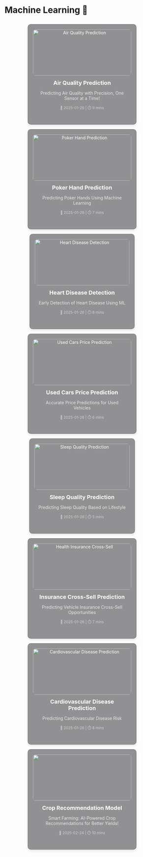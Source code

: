 # Machine Learning 🤖 

<div style="display: grid; grid-template-columns: repeat(auto-fit, minmax(280px, 1fr)); gap: 15px; padding: 10px;">

  <!-- Air Quality Prediction Model -->
  <figure style="padding: 1rem; background: rgba(39, 39, 43, 0.5); border-radius: 10px; border: 1px solid rgba(76, 76, 82, 0.4); box-shadow: 0 4px 8px rgba(0, 0, 0, 0.1); transition: transform 0.2s ease-in-out; text-align: center; max-width: 320px; margin: auto;">
    <a href="air-quality-prediction" style="color: white; text-decoration: none; display: block;">
      <img src="https://storage.googleapis.com/kaggle-datasets-images/1057064/1777920/920b70651a7618bac205ea41a336d4df/dataset-cover.jpg" alt="Air Quality Prediction" style="width: 100%; height: 150px; object-fit: cover; border-radius: 8px; transition: transform 0.2s;" />
      <div style="padding: 0.8rem;">
        <h3 style="margin: 0; font-size: 18px;">Air Quality Prediction</h3>
        <p style="font-size: 14px; opacity: 0.8;">Predicting Air Quality with Precision, One Sensor at a Time!</p>
        <p style="font-size: 12px; opacity: 0.6;">📅 2025-01-26 | ⏱️ 9 mins</p>
      </div>
    </a>
  </figure>

  <!-- Poker Hand Prediction -->
  <figure style="padding: 1rem; background: rgba(39, 39, 43, 0.5); border-radius: 10px; border: 1px solid rgba(76, 76, 82, 0.4); box-shadow: 0 4px 8px rgba(0, 0, 0, 0.1); transition: transform 0.2s ease-in-out; text-align: center; max-width: 320px; margin: auto;">
    <a href="poker-hand-prediction" style="color: white; text-decoration: none; display: block;">
      <img src="https://cdn.britannica.com/73/244173-050-13235B84/Royal-Flush-poker-card-game-gambling.jpg" alt="Poker Hand Prediction" style="width: 100%; height: 150px; object-fit: cover; border-radius: 8px; transition: transform 0.2s;" />
      <div style="padding: 0.8rem;">
        <h3 style="margin: 0; font-size: 18px;">Poker Hand Prediction</h3>
        <p style="font-size: 14px; opacity: 0.8;">Predicting Poker Hands Using Machine Learning</p>
        <p style="font-size: 12px; opacity: 0.6;">📅 2025-01-26 | ⏱️ 7 mins</p>
      </div>
    </a>
  </figure>

  <!-- Heart Disease Detection -->
  <figure style="padding: 1rem; background: rgba(39, 39, 43, 0.5); border-radius: 10px; border: 1px solid rgba(76, 76, 82, 0.4); box-shadow: 0 4px 8px rgba(0, 0, 0, 0.1); transition: transform 0.2s ease-in-out; text-align: center; max-width: 320px; margin: auto;">
    <a href="heart-disease-detection-model" style="color: white; text-decoration: none; display: block;">
      <img src="https://img.freepik.com/free-photo/heart-rate-monitoring_53876-63324.jpg" alt="Heart Disease Detection" style="width: 100%; height: 150px; object-fit: cover; border-radius: 8px; transition: transform 0.2s;" />
      <div style="padding: 0.8rem;">
        <h3 style="margin: 0; font-size: 18px;">Heart Disease Detection</h3>
        <p style="font-size: 14px; opacity: 0.8;">Early Detection of Heart Disease Using ML</p>
        <p style="font-size: 12px; opacity: 0.6;">📅 2025-01-26 | ⏱️ 8 mins</p>
      </div>
    </a>
  </figure>

  <!-- Used Cars Price Prediction -->
  <figure style="padding: 1rem; background: rgba(39, 39, 43, 0.5); border-radius: 10px; border: 1px solid rgba(76, 76, 82, 0.4); box-shadow: 0 4px 8px rgba(0, 0, 0, 0.1); transition: transform 0.2s ease-in-out; text-align: center; max-width: 320px; margin: auto;">
    <a href="used-cars-price-prediction" style="color: white; text-decoration: none; display: block;">
      <img src="https://img.freepik.com/free-photo/front-view-white-modern-car-isolated-white_114579-3744.jpg" alt="Used Cars Price Prediction" style="width: 100%; height: 150px; object-fit: cover; border-radius: 8px; transition: transform 0.2s;" />
      <div style="padding: 0.8rem;">
        <h3 style="margin: 0; font-size: 18px;">Used Cars Price Prediction</h3>
        <p style="font-size: 14px; opacity: 0.8;">Accurate Price Predictions for Used Vehicles</p>
        <p style="font-size: 12px; opacity: 0.6;">📅 2025-01-26 | ⏱️ 6 mins</p>
      </div>
    </a>
  </figure>

  <!-- Sleep Quality Prediction -->
  <figure style="padding: 1rem; background: rgba(39, 39, 43, 0.5); border-radius: 10px; border: 1px solid rgba(76, 76, 82, 0.4); box-shadow: 0 4px 8px rgba(0, 0, 0, 0.1); transition: transform 0.2s ease-in-out; text-align: center; max-width: 320px; margin: auto;">
    <a href="sleep-quality-prediction" style="color: white; text-decoration: none; display: block;">
      <img src="https://img.freepik.com/free-photo/young-woman-sleeping-bed_23-2148943747.jpg" alt="Sleep Quality Prediction" style="width: 100%; height: 150px; object-fit: cover; border-radius: 8px; transition: transform 0.2s;" />
      <div style="padding: 0.8rem;">
        <h3 style="margin: 0; font-size: 18px;">Sleep Quality Prediction</h3>
        <p style="font-size: 14px; opacity: 0.8;">Predicting Sleep Quality Based on Lifestyle</p>
        <p style="font-size: 12px; opacity: 0.6;">📅 2025-01-26 | ⏱️ 5 mins</p>
      </div>
    </a>
  </figure>

  <!-- Health Insurance Cross-Sell Prediction -->
  <figure style="padding: 1rem; background: rgba(39, 39, 43, 0.5); border-radius: 10px; border: 1px solid rgba(76, 76, 82, 0.4); box-shadow: 0 4px 8px rgba(0, 0, 0, 0.1); transition: transform 0.2s ease-in-out; text-align: center; max-width: 320px; margin: auto;">
    <a href="health-insurance-cross-sell-prediction" style="color: white; text-decoration: none; display: block;">
      <img src="https://img.freepik.com/free-photo/health-insurance-concept-still-life_23-2150376818.jpg" alt="Health Insurance Cross-Sell" style="width: 100%; height: 150px; object-fit: cover; border-radius: 8px; transition: transform 0.2s;" />
      <div style="padding: 0.8rem;">
        <h3 style="margin: 0; font-size: 18px;">Insurance Cross-Sell Prediction</h3>
        <p style="font-size: 14px; opacity: 0.8;">Predicting Vehicle Insurance Cross-Sell Opportunities</p>
        <p style="font-size: 12px; opacity: 0.6;">📅 2025-01-26 | ⏱️ 7 mins</p>
      </div>
    </a>
  </figure>

  <!-- Cardiovascular Disease Prediction -->
  <figure style="padding: 1rem; background: rgba(39, 39, 43, 0.5); border-radius: 10px; border: 1px solid rgba(76, 76, 82, 0.4); box-shadow: 0 4px 8px rgba(0, 0, 0, 0.1); transition: transform 0.2s ease-in-out; text-align: center; max-width: 320px; margin: auto;">
    <a href="cardiovascular-disease-prediction" style="color: white; text-decoration: none; display: block;">
      <img src="https://img.freepik.com/free-photo/heart-rate-monitoring-screen_53876-64671.jpg" alt="Cardiovascular Disease Prediction" style="width: 100%; height: 150px; object-fit: cover; border-radius: 8px; transition: transform 0.2s;" />
      <div style="padding: 0.8rem;">
        <h3 style="margin: 0; font-size: 18px;">Cardiovascular Disease Prediction</h3>
        <p style="font-size: 14px; opacity: 0.8;">Predicting Cardiovascular Disease Risk</p>
        <p style="font-size: 12px; opacity: 0.6;">📅 2025-01-26 | ⏱️ 8 mins</p>
      </div>
    </a>
  </figure>


  <!-- Crop Recommendation Model -->
  <figure style="padding: 1rem; background: rgba(39, 39, 43, 0.5); border-radius: 10px; border: 1px solid rgba(76, 76, 82, 0.4); box-shadow: 0 4px 8px rgba(0, 0, 0, 0.1); transition: transform 0.2s ease-in-out; text-align: center; max-width: 320px; margin: auto;">
    <a href="crop-recommendation" style="color: white; text-decoration: none; display: block;">
      <img src="https://glu.global/wp-content/uploads/2022/04/AgriTech.jpg" alt="" style="width: 100%; height: 150px; object-fit: cover; border-radius: 8px; transition: transform 0.2s;" />
      <div style="padding: 0.8rem;">
        <h3 style="margin: 0; font-size: 18px;">Crop Recommendation Model</h3>
        <p style="font-size: 14px; opacity: 0.8;">Smart Farming: AI-Powered Crop Recommendations for Better Yields!</p>
        <p style="font-size: 12px; opacity: 0.6;">📅 2025-02-24 | ⏱️ 10 mins</p>
      </div>
    </a>
  </figure>


</div>
